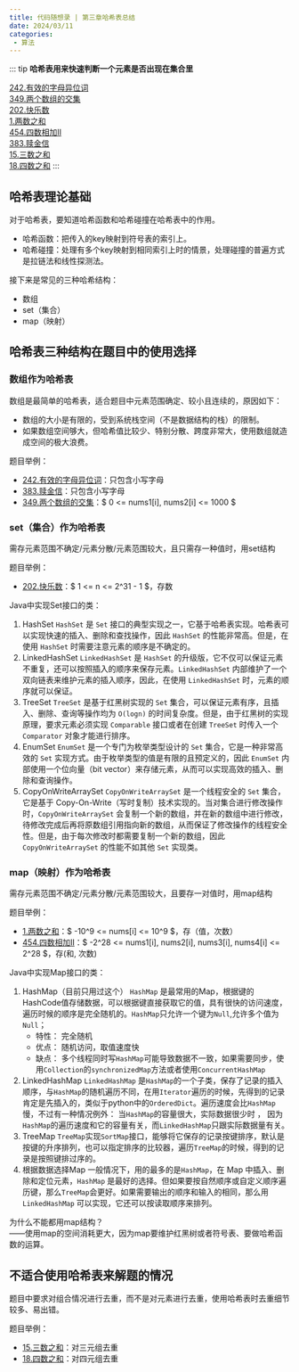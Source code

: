 ```yaml
---
title: 代码随想录 | 第三章哈希表总结
date: 2024/03/11
categories:
 - 算法
---
```

::: tip
<b>哈希表用来快速判断一个元素是否出现在集合里</b>

[242.有效的字母异位词](/blogs/algorithm/leetcode242.md)<br/>
[349.两个数组的交集](/blogs/algorithm/leetcode349.md)<br/>
[202.快乐数](/blogs/algorithm/leetcode202.md)<br/>
[1.两数之和](/blogs/algorithm/leetcode1.md)<br/>
[454.四数相加II](/blogs/algorithm/leetcode454.md)<br/>
[383.赎金信](/blogs/algorithm/leetcode383.md)<br/>
[15.三数之和](/blogs/algorithm/leetcode15.md)<br/>
[18.四数之和](/blogs/algorithm/leetcode18.md)
:::

## 哈希表理论基础
对于哈希表，要知道哈希函数和哈希碰撞在哈希表中的作用。
- 哈希函数：把传入的key映射到符号表的索引上。
- 哈希碰撞：处理有多个key映射到相同索引上时的情景，处理碰撞的普遍方式是拉链法和线性探测法。

接下来是常见的三种哈希结构：
- 数组
- set（集合）
- map（映射）

## 哈希表三种结构在题目中的使用选择
### 数组作为哈希表
数组是最简单的哈希表，适合题目中元素范围确定、较小且连续的，原因如下：
- 数组的大小是有限的，受到系统栈空间（不是数据结构的栈）的限制。
- 如果数组空间够大，但哈希值比较少、特别分散、跨度非常大，使用数组就造成空间的极大浪费。

题目举例：
- [242.有效的字母异位词](/blogs/algorithm/leetcode242.md)：只包含小写字母
- [383.赎金信](/blogs/algorithm/leetcode383.md)：只包含小写字母
- [349.两个数组的交集](/blogs/algorithm/leetcode349.md)：$ 0 <= nums1[i], nums2[i] <= 1000 $

### set（集合）作为哈希表
需存元素范围不确定/元素分散/元素范围较大，且只需存一种值时，用set结构

题目举例：
- [202.快乐数](/blogs/algorithm/leetcode202.md)：$ 1 <= n <= 2^31 - 1 $，存数

Java中实现Set接口的类：
1. HashSet
    `HashSet` 是 `Set` 接口的典型实现之一，它基于哈希表实现。哈希表可以实现快速的插入、删除和查找操作，因此 `HashSet` 的性能非常高。但是，在使用 `HashSet` 时需要注意元素的顺序是不确定的。
2. LinkedHashSet
    `LinkedHashSet` 是 `HashSet` 的升级版，它不仅可以保证元素不重复，还可以按照插入的顺序来保存元素。`LinkedHashSet` 内部维护了一个双向链表来维护元素的插入顺序，因此，在使用 `LinkedHashSet` 时，元素的顺序就可以保证。
3. TreeSet
    `TreeSet` 是基于红黑树实现的 `Set` 集合，可以保证元素有序，且插入、删除、查询等操作均为 `O(logn)` 的时间复杂度。但是，由于红黑树的实现原理，要求元素必须实现 `Comparable` 接口或者在创建 `TreeSet` 时传入一个 `Comparator` 对象才能进行排序。
4. EnumSet
    `EnumSet` 是一个专门为枚举类型设计的 `Set` 集合，它是一种非常高效的 `Set` 实现方式。由于枚举类型的值是有限的且预定义的，因此 `EnumSet` 内部使用一个位向量（bit vector）来存储元素，从而可以实现高效的插入、删除和查询操作。
5. CopyOnWriteArraySet
    `CopyOnWriteArraySet` 是一个线程安全的 `Set` 集合，它是基于 Copy-On-Write（写时复制）技术实现的。当对集合进行修改操作时，`CopyOnWriteArraySet` 会复制一个新的数组，并在新的数组中进行修改，待修改完成后再将原数组引用指向新的数组，从而保证了修改操作的线程安全性。但是，由于每次修改时都需要复制一个新的数组，因此 `CopyOnWriteArraySet` 的性能不如其他 `Set` 实现类。

### map（映射）作为哈希表
需存元素范围不确定/元素分散/元素范围较大，且要存一对值时，用map结构

题目举例：
- [1.两数之和](/blogs/algorithm/leetcode1.md)：$ -10^9 <= nums[i] <= 10^9 $，存（值，次数）
- [454.四数相加II](/blogs/algorithm/leetcode454.md)：$ -2^28 <= nums1[i], nums2[i], nums3[i], nums4[i] <= 2^28 $，存(和, 次数)

Java中实现Map接口的类：
1. HashMap（目前只用过这个）
    `HashMap` 是最常用的Map，根据键的HashCode值存储数据，可以根据键直接获取它的值，具有很快的访问速度，遍历时候的顺序是完全随机的。`HashMap`只允许一个键为`Null`,允许多个值为`Null`；
    - 特性： 完全随机
    - 优点： 随机访问，取值速度快
    - 缺点： 多个线程同时写`HashMap`可能导致数据不一致，如果需要同步，使用`Collection`的`synchronizedMap`方法或者使用`ConcurrentHashMap`
2. LinkedHashMap
    `LinkedHashMap` 是`HashMap`的一个子类，保存了记录的插入顺序，与`HashMap`的随机遍历不同，在用`Iterator`遍历的时候，先得到的记录肯定是先插入的，类似于python中的`OrderedDict`。遍历速度会比`HashMap`慢，不过有一种情况例外： 当`HashMap`的容量很大，实际数据很少时 ， 因为`HashMap`的遍历速度和它的容量有关，而`LinkedHashMap`只跟实际数据量有关。
3. TreeMap
    `TreeMap`实现`SortMap`接口，能够将它保存的记录按键排序，默认是按键的升序排列，也可以指定排序的比较器，遍历`TreeMap`的时候，得到的记录是按照键排过序的。
4. 根据数据选择Map
    一般情况下，用的最多的是`HashMap`，在 Map 中插入、删除和定位元素，`HashMap` 是最好的选择。但如果要按自然顺序或自定义顺序遍历键，那么`TreeMap`会更好。如果需要输出的顺序和输入的相同，那么用 `LinkedHashMap` 可以实现，它还可以按读取顺序来排列。


为什么不能都用map结构？<br/>
——使用map的空间消耗更大，因为map要维护红黑树或者符号表、要做哈希函数的运算。

## 不适合使用哈希表来解题的情况
题目中要求对组合情况进行去重，而不是对元素进行去重，使用哈希表时去重细节较多、易出错。

题目举例：
- [15.三数之和](/blogs/algorithm/leetcode15.md)：对三元组去重
- [18.四数之和](/blogs/algorithm/leetcode18.md)：对四元组去重
